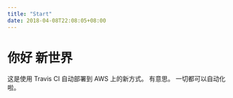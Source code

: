 ```yaml
---
title: "Start"
date: 2018-04-08T22:08:05+08:00
---
```


# 你好 新世界

这是使用 Travis CI 自动部署到 AWS 上的新方式。
有意思。
一切都可以自动化啦。